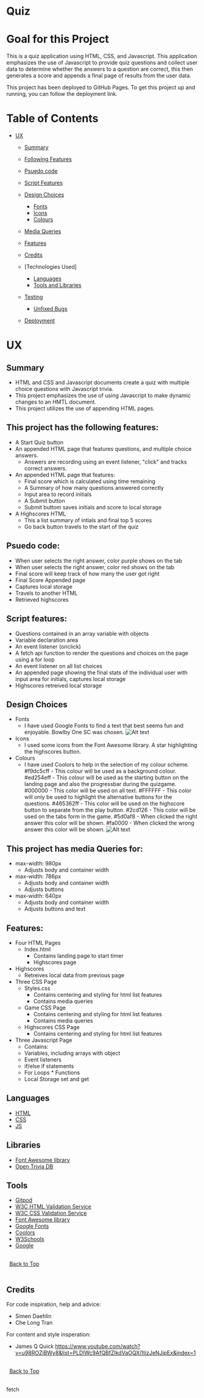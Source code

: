 # Quiz

# Goal for this Project

This is a quiz application using HTML, CSS, and Javascript. This application emphasizes the use of Javascript to provide quiz questions and collect user data to determine whether the answers to a question are correct, this then generates a score and appends a final page of results from the user data.

This project has been deployed to GitHub Pages. To get this project up and running, you can follow the deployment link.

# Table of Contents
* [UX](#ux "UX")
    * [Summary](#Summary "Summary")
    * [Following Features](#This-project-has-the-following-features "This project has the following features")
    * [Psuedo code](#pseudo-code)
    * [Script Features](#This-project-has-script-features-of)
    * [Design Choices](#design-choices)
        * [Fonts](#fonts)
        * [Icons](#icons)
        * [Colours](#colours)
        
    * [Media Queries](#Media-Queries)
    * [Features](#Features)
    * [Credits](#Credits)

    * [Technologies Used]
        * [Languages](#languages)
        * [Tools and Libraries](#tools-and-libraries)
    * [Testing](#testing)
        * [Unfixed Bugs](#unfixed-bugs)
    * [Deployment](#deployment)
# UX


## Summary
* HTML and CSS and Javascript documents create a quiz with multiple choice questions with Javascript trivia.
* This project emphasizes the use of using Javascript to make dynamic changes to an HMTL document.
* This project utilizes the use of appending HTML pages.

## This project has the following features:
* A Start Quiz button
* An appended HTML page that features questions, and multiple choice answers.
    + Answers are recording using an event listener, "click" and tracks correct answers.
* An appended HTML page that features:
    + Final score which is calculated using time remaining
    + A Summary of how many questions answered correctly
    + Input area to record initials
    + A Submit button
    + Submit buttom saves initials and score to local storage
* A Highscores HTML
    + This a list summary of intials and final top 5 scores
    + Go back button travels to the start of the quiz

## Psuedo code:
* When user selects the right answer, color purple shows on the tab
* When user selects the right answer, color red shows on the tab
* Final score will keep track of how many the user got right
* Final Score Appended page
* Captures local storage
* Travels to another HTML
* Retrieved highscores

## Script features:
* Questions contained in an array variable with objects
* Variable declaration area
* An event listener (onclick)
* A fetch api function to render the questions and choices on the page using a for loop
* An event listener on all list choices
* An appended page showing the final stats of the individual user with input area for initials, captures local storage
* Highscores retreived local storage

## Design Choices
* Fonts
    + I have used Google Fonts to find a text that best seems fun and enjoyable. Bowlby One SC was chosen.
    ![Alt text](googlefont.png)
* Icons
    + I used some icons from the Font Awesome library. A star highlighting the highscores button. 
* Colours
    + I have used Coolors to help in the selection of my colour scheme.
    #f9dc5cff - This colour will be used as a background colour.
    #ed254eff - This colour will be used as the starting button on the landing page and also the progressbar during the quizgame.
    #000000 - This color will be used on all text.
    #FFFFFF -  This color will only be used to highlight the alternative buttons for the questions.
    #465362ff - This color will be used on the highscore button to separate from the play button.
    #2cd126 - This color will be used on the tabs form in the game.
    #5d0af8 - When clicked the right answer this color will be shown. 
    #fa0000 - When clicked the wrong answer this color will be shown. 
    ![Alt text](coolers.png)

## This project has media Queries for:
* max-width: 980px
    + Adjusts body and container width
* max-width: 786px
    + Adjusts body and container width
    + Adjusts buttons
* max-width: 640px
    + Adjusts body and container width
    + Adjusts buttons and text

## Features:
* Four HTML Pages
    + Index.html
        * Contains landing page to start timer
        * Highscores page
* Highscores 
    + Retreives local data from previous page
* Three CSS Page
    + Styles.css
        * Contains centering and styling for html list features
        * Contains media queries
    + Game CSS Page
        * Contains centering and styling for html list features
        * Contains media queries
    + Highscores CSS Page
        * Contains centering and styling for html list features
* Three Javascript Page 
    * Contains: 
    * Variables, including arrays with object 
    * Event listeners 
    * if/else if statements 
    * For Loops * Functions 
    * Local Storage set and get

## Languages
* [HTML](https://en.wikipedia.org/wiki/HTML "HTML")
* [CSS](https://en.wikipedia.org/wiki/CSS "CSS")
* [JS](https://sv.wikipedia.org/wiki/Javascript "JS")

## Libraries
* [Font Awesome library](https://fontawesome.com/ "Font Awesome")
* [Open Trivia DB](https://opentdb.com/ "Open Trivia DB")

## Tools
* [Gitpod](https://www.gitpod.io/ "Gitpod")
* [W3C HTML Validation Service](https://validator.w3.org/ "W3C HTML")
* [W3C CSS Validation Service](https://jigsaw.w3.org/css-validator/ "W3C CSS")
* [Font Awesome library](https://fontawesome.com/ "Font Awesome")
* [Google Fonts](https://fonts.google.com/ "Google Fonts")
* [Coolors](https://www.coolors.co/image-picker/ "Coolors")
* [W3Schools](https://www.w3schools.com/ "W3Schools")
* [Google](https://www.google.com/ "Google")

\
&nbsp;
[Back to Top](#table-of-contents)
\
&nbsp;

## Credits
For code inspiration, help and advice:
* Simen Daehlin
* Che Long Tran
 
For content and style insperation:
* James Q Quick
https://www.youtube.com/watch?v=u98ROZjBWy8&list=PLDlWc9AfQBfZIkdVaOQXi1tizJeNJipEx&index=1

\
&nbsp;
[Back to Top](#table-of-contents)
\
&nbsp;


fetch
